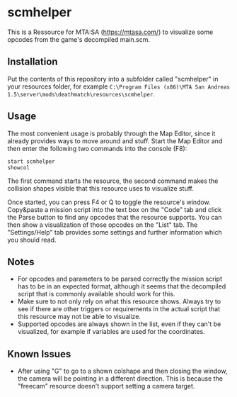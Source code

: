 # scmhelper

This is a Ressource for MTA:SA (https://mtasa.com/) to visualize some opcodes from the game's decompiled main.scm.

## Installation

Put the contents of this repository into a subfolder called "scmhelper" in your resources folder, for example `C:\Program Files (x86)\MTA San Andreas 1.5\server\mods\deathmatch\resources\scmhelper`.

## Usage

The most convenient usage is probably through the Map Editor, since it already provides ways to move around and stuff. Start the Map Editor and then enter the following two commands into the console (F8):

    start scmhelper
    showcol

The first command starts the resource, the second command makes the collision shapes visible that this resource uses to visualize stuff.

Once started, you can press F4 or Q to toggle the resource's window. Copy&paste a mission script into the text box on the "Code" tab and click the Parse button to find any opcodes that the resource supports. You can then show a visualization of those opcodes on the "List" tab. The "Settings/Help" tab provides some settings and further information which you should read.

## Notes

* For opcodes and parameters to be parsed correctly the mission script has to be in an expected format, although it seems that the decompiled script that is commonly available should work for this.
* Make sure to not only rely on what this resource shows. Always try to see if there are other triggers or requirements in the actual script that this resource may not be able to visualize.
* Supported opcodes are always shown in the list, even if they can't be visualized, for example if variables are used for the coordinates.

## Known Issues

* After using "G" to go to a shown colshape and then closing the window, the camera will be pointing in a different direction. This is because the "freecam" resource doesn't support setting a camera target.
